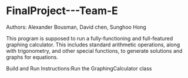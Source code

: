 # FinalProject---Team-E

Authors: Alexander Bousman, David chen, Sunghoo Hong

This program is supposed to run a fully-functioning and full-featured graphing calculator. This includes standard arithmetic operations, along with trigonometry, and other special functions, to generate solutions and graphs for equations.

Build and Run Instructions:Run the GraphingCalculator class
